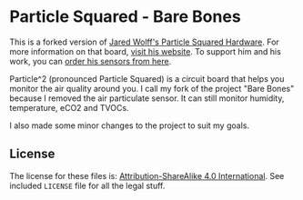 # Particle Squared - Bare Bones

This is a forked version of [Jared Wolff's Particle Squared Hardware](https://bitbucket.org/circuitdojo/particle-squared-hardware). For more information on that board, [visit his website](https://www.jaredwolff.com/particle-squared-air-quality-sensor/). To support him and his work, you can  [order his sensors from here](https://www.jaredwolff.com/store/particle-squared/).

Particle^2 (pronounced Particle Squared) is a circuit board that helps you monitor the air quality around you. I call my fork of the project "Bare Bones" because I removed the air particulate sensor. It can still monitor humidity, temperature, eCO2 and TVOCs.

I also made some minor changes to the project to suit my goals.

## License

The license for these files is: [Attribution-ShareAlike 4.0 International](https://creativecommons.org/licenses/by-sa/4.0/). See included `LICENSE` file for all the legal stuff.
